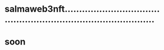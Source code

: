 # salmaweb3nft.....................................................................................
# soon
